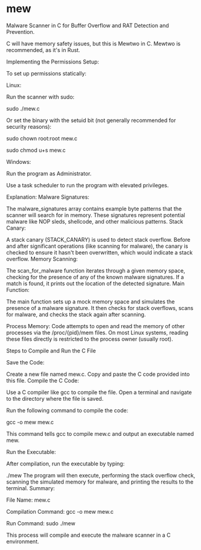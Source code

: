 # mew

Malware Scanner in C for Buffer Overflow and RAT Detection and Prevention.

C will have memory safety issues, but this is Mewtwo in C. Mewtwo is recommended, as it's in Rust.

Implementing the Permissions Setup:

To set up permissions statically:

Linux:

Run the scanner with sudo:

sudo ./mew.c

Or set the binary with the setuid bit (not generally recommended for security reasons):

sudo chown root:root mew.c

sudo chmod u+s mew.c

Windows:

Run the program as Administrator.

Use a task scheduler to run the program with elevated privileges.


Explanation:
Malware Signatures:

The malware_signatures array contains example byte patterns that the scanner will search for in memory. These signatures represent potential malware like NOP sleds, shellcode, and other malicious patterns.
Stack Canary:

A stack canary (STACK_CANARY) is used to detect stack overflow. Before and after significant operations (like scanning for malware), the canary is checked to ensure it hasn't been overwritten, which would indicate a stack overflow.
Memory Scanning:

The scan_for_malware function iterates through a given memory space, checking for the presence of any of the known malware signatures. If a match is found, it prints out the location of the detected signature.
Main Function:

The main function sets up a mock memory space and simulates the presence of a malware signature. It then checks for stack overflows, scans for malware, and checks the stack again after scanning.

Process Memory: Code attempts to open and read the memory of other processes via the /proc/{pid}/mem files. On most Linux systems, reading these files directly is restricted to the process owner (usually root).

Steps to Compile and Run the C File

Save the Code:

Create a new file named mew.c.
Copy and paste the C code provided into this file.
Compile the C Code:

Use a C compiler like gcc to compile the file. Open a terminal and navigate to the directory where the file is saved.

Run the following command to compile the code:

gcc -o mew mew.c

This command tells gcc to compile mew.c and output an executable named mew.

Run the Executable:

After compilation, run the executable by typing:

./mew
The program will then execute, performing the stack overflow check, scanning the simulated memory for malware, and printing the results to the terminal.
Summary:

File Name: mew.c

Compilation Command: gcc -o mew mew.c

Run Command: sudo ./mew

This process will compile and execute the malware scanner in a C environment.


